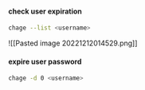#### check user expiration
```sh
chage --list <username>
```
![[Pasted image 20221212014529.png]]

#### expire user password
```sh
chage -d 0 <username>
```